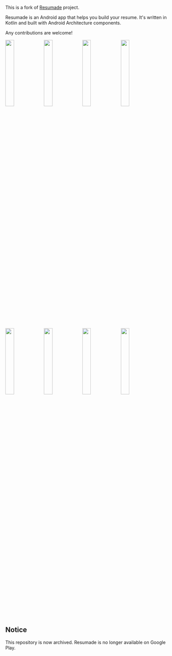 This is a fork of [Resumade](https://github.com/haroldadmin/Resumade) project. 

Resumade is an Android app that helps you build your resume. It's written in Kotlin and built with Android
Architecture components.

Any contributions are welcome!

<img src="https://user-images.githubusercontent.com/24315306/43569503-482507d8-9655-11e8-9c72-0d2a6906a0cb.jpg" width="23%"></img> <img src="https://user-images.githubusercontent.com/24315306/43569501-47e899e2-9655-11e8-8446-2f701d1c0e72.jpg" width="23%"></img> <img src="https://user-images.githubusercontent.com/24315306/43569500-476e74a0-9655-11e8-864e-6a93adc105db.jpg" width="23%"></img> <img src="https://user-images.githubusercontent.com/24315306/43569498-47005f6a-9655-11e8-8176-6dd576de64c8.jpg" width="23%"></img> <img src="https://user-images.githubusercontent.com/24315306/43569496-46a0fcaa-9655-11e8-85ec-6c5cba141497.jpg" width="23%"></img> <img src="https://user-images.githubusercontent.com/24315306/43569504-485ff7b2-9655-11e8-80a7-283e736dea79.jpg" width="23%"></img> <img src="https://user-images.githubusercontent.com/24315306/43569505-48a66e36-9655-11e8-9397-58af29182dac.jpg" width="23%"></img> <img src="https://user-images.githubusercontent.com/24315306/43569507-48e1a6fe-9655-11e8-842d-389080ffdc8c.jpg" width="23%"></img>

## Notice

This repository is now archived. Resumade is no longer available on Google Play.
